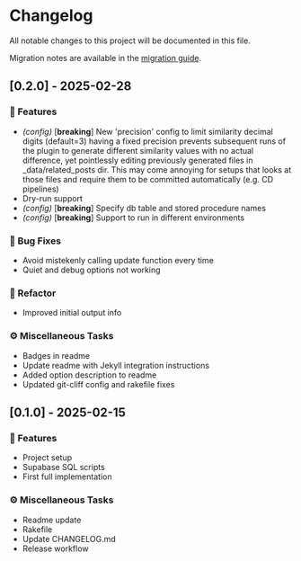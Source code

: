 # Changelog

All notable changes to this project will be documented in this file.

Migration notes are available in the [migration guide](https://github.com/pirafrank/jekyll-ai-related/blob/main/MIGRATE.md).

## [0.2.0] - 2025-02-28

### 🚀 Features

- *(config)* [**breaking**] New 'precision' config to limit similarity decimal digits (default=3)
having a fixed precision prevents subsequent runs of the plugin to
    generate different similarity values with no actual difference, yet
    pointlessly editing previously generated files in _data/related_posts dir.
    This may come annoying for setups that looks at those files and require
    them to be committed automatically (e.g. CD pipelines)
- Dry-run support
- *(config)* [**breaking**] Specify db table and stored procedure names
- *(config)* [**breaking**] Support to run in different environments

### 🐛 Bug Fixes

- Avoid mistekenly calling update function every time
- Quiet and debug options not working

### 🚜 Refactor

- Improved initial output info

### ⚙️ Miscellaneous Tasks

- Badges in readme
- Update readme with Jekyll integration instructions
- Added option description to readme
- Updated git-cliff config and rakefile fixes

## [0.1.0] - 2025-02-15

### 🚀 Features

- Project setup
- Supabase SQL scripts
- First full implementation

### ⚙️ Miscellaneous Tasks

- Readme update
- Rakefile
- Update CHANGELOG.md
- Release workflow

